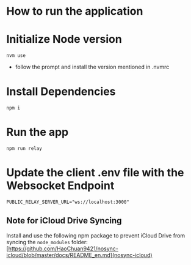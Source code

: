 # How to run the application

# Initialize Node version

``` shell
nvm use
```

- follow the prompt and install the version mentioned in .nvmrc

# Install Dependencies

``` shell
npm i
```

# Run the app

``` shell
npm run relay
```

# Update the client .env file with the Websocket Endpoint

``` dotenv
PUBLIC_RELAY_SERVER_URL="ws://localhost:3000"
```

## Note for iCloud Drive Syncing

Install and use the following npm package to prevent iCloud Drive from syncing the `node_modules` folder: [https://github.com/HaoChuan9421/nosync-icloud/blob/master/docs/README_en.md](nosync-icloud)
